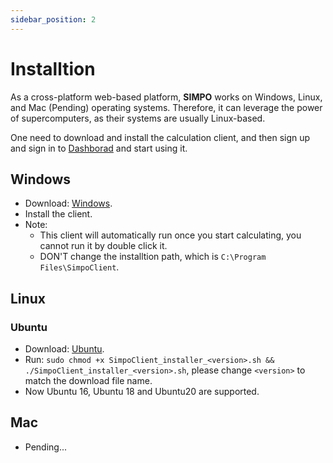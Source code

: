 ```yaml
---
sidebar_position: 2
---
```


# Installtion

<!-- Before using SIMPO to do calculation,  -->

As a cross-platform web-based platform, **SIMPO** works on Windows, Linux, and Mac (Pending) operating
systems. Therefore, it can leverage the power of supercomputers, as their systems are usually
Linux-based.

One need to download and install the calculation client, and then sign up and sign in to <a href="http://111.230.245.215/dashboard/home">Dashborad</a> and start using it.



## <a id="Windows"></a>Windows

<!-- /client/sludge_client_setup_0.2.0.exe -->
<!-- https://sludge.readthedocs.io/en/latest/_downloads/49e51d71c1843e69a4bcf2ab74ddf3b1/sludge_client_setup.exe -->

- Download: <a href="https://sludge.readthedocs.io/en/latest/_downloads/0ee7356b0a3ca65e90da9de1aa9f60f7/SimpoClient_installer_0.2.1.exe" target="_blank" download>Windows</a>.
- Install the client.
- Note:
  - This client will automatically run once you start calculating, you cannot run it by double click it.
  - DON'T change the installtion path, which is <code>C:\Program Files\SimpoClient</code>.


## <a id="Linux"></a>Linux

### <a id="Ubuntu"></a>Ubuntu

<!-- /client/sludge_client_setup_0.2.0.sh -->
<!-- https://sludge.readthedocs.io/en/latest/_downloads/defdf270ddacd4bb59b05d72e2c5ed66/sludge_client_setup.sh -->

- Download: <a href="https://sludge.readthedocs.io/en/latest/_downloads/23620dc7572483958d72baa3ecbf35aa/SimpoClient_installer_0.2.1.sh" target="_blank" download>Ubuntu</a>.
- Run: ``sudo chmod +x SimpoClient_installer_<version>.sh && ./SimpoClient_installer_<version>.sh``, please change ``<version>`` to match the download file name.
- Now Ubuntu 16, Ubuntu 18 and Ubuntu20 are supported.

<!-- <code>sudo chmod +x SimpoClient_installer&#95&#60version&#62.sh && ./SimpoClient_installer&#95&#60version&#62.sh</code>. -->


## <a id="Mac"></a>Mac
- Pending...

<!-- - Download: <a href="/client/sludge_client_setup_0.2.0.sh" target="_blank" download>Mac</a>.
- Run: <code>sudo chmod +x sludge_client_setup.sh && ./sludge_client_setup.sh</code> -->

<!-- [Markdown](/client/sludge_client_setup_0.2.0.exe) -->

<!-- ------- -->


